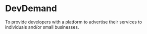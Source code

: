 # DevDemand
To provide developers with a platform to advertise their services to individuals and/or small businesses.

